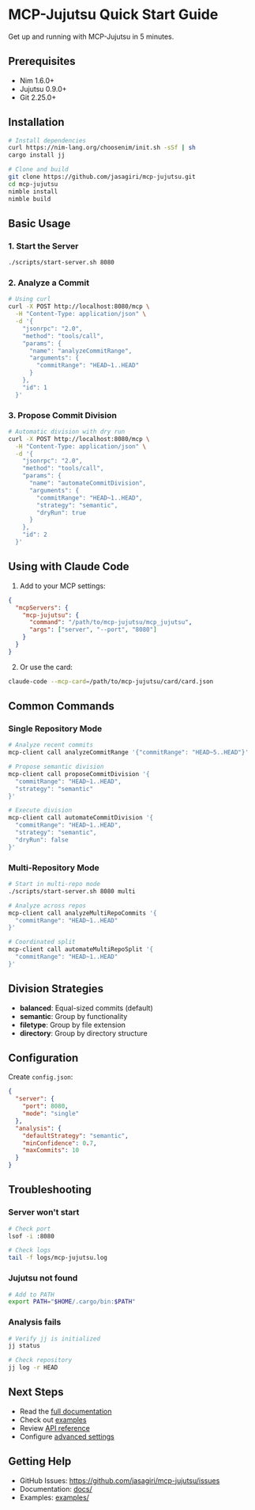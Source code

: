 # MCP-Jujutsu Quick Start Guide

Get up and running with MCP-Jujutsu in 5 minutes.

## Prerequisites

- Nim 1.6.0+
- Jujutsu 0.9.0+
- Git 2.25.0+

## Installation

```bash
# Install dependencies
curl https://nim-lang.org/choosenim/init.sh -sSf | sh
cargo install jj

# Clone and build
git clone https://github.com/jasagiri/mcp-jujutsu.git
cd mcp-jujutsu
nimble install
nimble build
```

## Basic Usage

### 1. Start the Server

```bash
./scripts/start-server.sh 8080
```

### 2. Analyze a Commit

```bash
# Using curl
curl -X POST http://localhost:8080/mcp \
  -H "Content-Type: application/json" \
  -d '{
    "jsonrpc": "2.0",
    "method": "tools/call",
    "params": {
      "name": "analyzeCommitRange",
      "arguments": {
        "commitRange": "HEAD~1..HEAD"
      }
    },
    "id": 1
  }'
```

### 3. Propose Commit Division

```bash
# Automatic division with dry run
curl -X POST http://localhost:8080/mcp \
  -H "Content-Type: application/json" \
  -d '{
    "jsonrpc": "2.0",
    "method": "tools/call",
    "params": {
      "name": "automateCommitDivision",
      "arguments": {
        "commitRange": "HEAD~1..HEAD",
        "strategy": "semantic",
        "dryRun": true
      }
    },
    "id": 2
  }'
```

## Using with Claude Code

1. Add to your MCP settings:
```json
{
  "mcpServers": {
    "mcp-jujutsu": {
      "command": "/path/to/mcp-jujutsu/mcp_jujutsu",
      "args": ["server", "--port", "8080"]
    }
  }
}
```

2. Or use the card:
```bash
claude-code --mcp-card=/path/to/mcp-jujutsu/card/card.json
```

## Common Commands

### Single Repository Mode

```bash
# Analyze recent commits
mcp-client call analyzeCommitRange '{"commitRange": "HEAD~5..HEAD"}'

# Propose semantic division
mcp-client call proposeCommitDivision '{
  "commitRange": "HEAD~1..HEAD",
  "strategy": "semantic"
}'

# Execute division
mcp-client call automateCommitDivision '{
  "commitRange": "HEAD~1..HEAD",
  "strategy": "semantic",
  "dryRun": false
}'
```

### Multi-Repository Mode

```bash
# Start in multi-repo mode
./scripts/start-server.sh 8080 multi

# Analyze across repos
mcp-client call analyzeMultiRepoCommits '{
  "commitRange": "HEAD~1..HEAD"
}'

# Coordinated split
mcp-client call automateMultiRepoSplit '{
  "commitRange": "HEAD~1..HEAD"
}'
```

## Division Strategies

- **balanced**: Equal-sized commits (default)
- **semantic**: Group by functionality
- **filetype**: Group by file extension
- **directory**: Group by directory structure

## Configuration

Create `config.json`:
```json
{
  "server": {
    "port": 8080,
    "mode": "single"
  },
  "analysis": {
    "defaultStrategy": "semantic",
    "minConfidence": 0.7,
    "maxCommits": 10
  }
}
```

## Troubleshooting

### Server won't start
```bash
# Check port
lsof -i :8080

# Check logs
tail -f logs/mcp-jujutsu.log
```

### Jujutsu not found
```bash
# Add to PATH
export PATH="$HOME/.cargo/bin:$PATH"
```

### Analysis fails
```bash
# Verify jj is initialized
jj status

# Check repository
jj log -r HEAD
```

## Next Steps

- Read the [full documentation](../README.md)
- Check out [examples](../examples/)
- Review [API reference](./API_REFERENCE.md)
- Configure [advanced settings](./CONFIGURATION.md)

## Getting Help

- GitHub Issues: https://github.com/jasagiri/mcp-jujutsu/issues
- Documentation: [docs/](.)
- Examples: [examples/](../examples/)